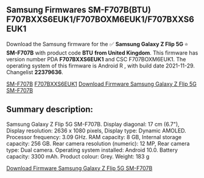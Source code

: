 <h2>Samsung Firmwares SM-F707B(BTU) F707BXXS6EUK1/F707BOXM6EUK1/F707BXXS6EUK1</h2>
Download the Samsung firmware for the ✅ <strong>Samsung Galaxy Z Flip 5G </strong> ⭐ <strong>SM-F707B</strong> with product code <strong>BTU</strong> <strong> from United Kingdom</strong>. This firmware has version number PDA <strong>F707BXXS6EUK1</strong> and CSC F707BOXM6EUK1. The operating system of this firmware is Android R , with build date 2021-11-29. Changelist <strong>22379636</strong>.


[SM-F707B](https://samfirm.shop/samsung/model/SM-F707B)
[F707BXXS6EUK1](https://samfirm.shop/samsung/pda/F707BXXS6EUK1)
[Download Firmware Samsung Galaxy Z Flip 5G SM-F707B](https://samfirm.shop/samsung/firmware/478487)
<h2>Summary description:</h2>
<p>Samsung Galaxy Z Flip 5G SM-F707B. Display diagonal: 17 cm (6.7"), Display resolution: 2636 x 1080 pixels, Display type: Dynamic AMOLED. Processor frequency: 3.09 GHz. RAM capacity: 8 GB, Internal storage capacity: 256 GB. Rear camera resolution (numeric): 12 MP, Rear camera type: Dual camera. Operating system installed: Android 10.0. Battery capacity: 3300 mAh. Product colour: Grey. Weight: 183 g</p>


[Download Firmware Samsung Galaxy Z Flip 5G SM-F707B](https://samfirm.shop/samsung/firmware/478487)
